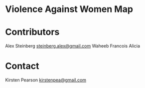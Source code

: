 # Violence Against Women Map

# Contributors
Alex Steinberg steinberg.alex@gmail.com
Waheeb
Francois
Alicia

# Contact

Kirsten Pearson
kirstenpea@gmail.com